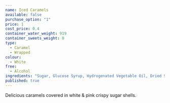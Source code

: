 ```yaml
---
name: Iced Caramels
available: false
purchase_option: "1"
price: 1
cost_price: 0.4
container_water_weight: 919
container_sweets_weight: 0
type: 
  - Caramel
  - Wrapped
colour: 
  - White
free: 
  - Alcohol
ingredients: "Sugar, Glucose Syrup, Hydrogenated Vegetable Oil, Dried Skimmed Milk, Gelatine Milk Protein, Egg Albumen, Salt. Emulsifier: Soya Lecithin, E471; Vanillin, Colour: E122"
published: true
---
```

Delicious caramels covered in white & pink crispy sugar shells.